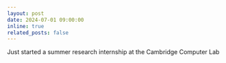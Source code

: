 ```yaml
---
layout: post
date: 2024-07-01 09:00:00
inline: true
related_posts: false
---
```


Just started a summer research internship at the Cambridge Computer Lab
